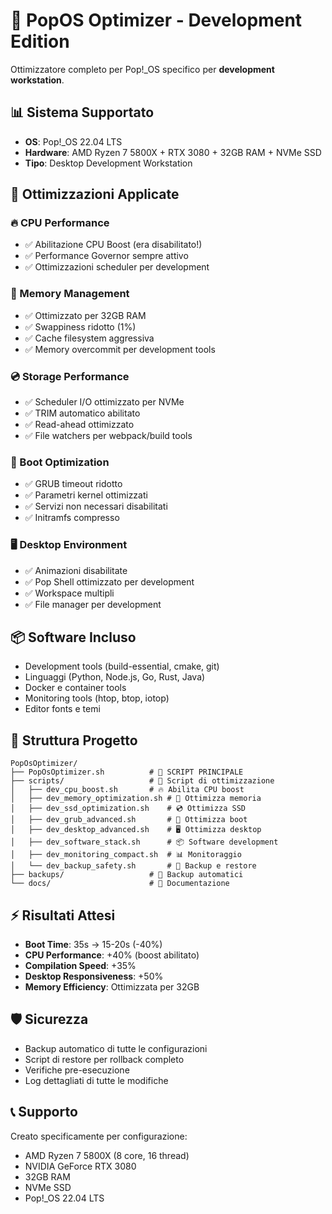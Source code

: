  # 🚀 PopOS Optimizer - Development Edition

Ottimizzatore completo per Pop!_OS specifico per **development workstation**.

## 📊 Sistema Supportato
- **OS**: Pop!_OS 22.04 LTS
- **Hardware**: AMD Ryzen 7 5800X + RTX 3080 + 32GB RAM + NVMe SSD
- **Tipo**: Desktop Development Workstation

## 🎯 Ottimizzazioni Applicate

### 🔥 CPU Performance
- ✅ Abilitazione CPU Boost (era disabilitato!)
- ✅ Performance Governor sempre attivo
- ✅ Ottimizzazioni scheduler per development

### 💾 Memory Management
- ✅ Ottimizzato per 32GB RAM
- ✅ Swappiness ridotto (1%)
- ✅ Cache filesystem aggressiva
- ✅ Memory overcommit per development tools

### 💿 Storage Performance
- ✅ Scheduler I/O ottimizzato per NVMe
- ✅ TRIM automatico abilitato
- ✅ Read-ahead ottimizzato
- ✅ File watchers per webpack/build tools

### 🚀 Boot Optimization
- ✅ GRUB timeout ridotto
- ✅ Parametri kernel ottimizzati
- ✅ Servizi non necessari disabilitati
- ✅ Initramfs compresso

### 🖥️ Desktop Environment
- ✅ Animazioni disabilitate
- ✅ Pop Shell ottimizzato per development
- ✅ Workspace multipli
- ✅ File manager per development

## 📦 Software Incluso
- Development tools (build-essential, cmake, git)
- Linguaggi (Python, Node.js, Go, Rust, Java)
- Docker e container tools
- Monitoring tools (htop, btop, iotop)
- Editor fonts e temi

## 🔧 Struttura Progetto
```
PopOsOptimizer/
├── PopOsOptimizer.sh          # 🎯 SCRIPT PRINCIPALE
├── scripts/                   # 📁 Script di ottimizzazione
│   ├── dev_cpu_boost.sh       # 🔥 Abilita CPU boost
│   ├── dev_memory_optimization.sh # 💾 Ottimizza memoria
│   ├── dev_ssd_optimization.sh    # 💿 Ottimizza SSD
│   ├── dev_grub_advanced.sh       # 🚀 Ottimizza boot
│   ├── dev_desktop_advanced.sh    # 🖥️ Ottimizza desktop
│   ├── dev_software_stack.sh      # 📦 Software development
│   ├── dev_monitoring_compact.sh  # 📊 Monitoraggio
│   └── dev_backup_safety.sh       # 📁 Backup e restore
├── backups/                   # 📁 Backup automatici
└── docs/                      # 📁 Documentazione
```

## ⚡ Risultati Attesi
- **Boot Time**: 35s → 15-20s (-40%)
- **CPU Performance**: +40% (boost abilitato)
- **Compilation Speed**: +35%
- **Desktop Responsiveness**: +50%
- **Memory Efficiency**: Ottimizzata per 32GB

## 🛡️ Sicurezza
- Backup automatico di tutte le configurazioni
- Script di restore per rollback completo
- Verifiche pre-esecuzione
- Log dettagliati di tutte le modifiche

## 📞 Supporto
Creato specificamente per configurazione:
- AMD Ryzen 7 5800X (8 core, 16 thread)
- NVIDIA GeForce RTX 3080
- 32GB RAM
- NVMe SSD
- Pop!_OS 22.04 LTS